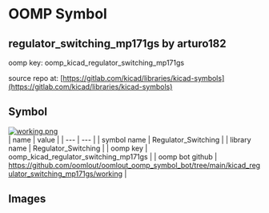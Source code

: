 # OOMP Symbol  
## regulator_switching_mp171gs  by arturo182  
  
oomp key: oomp_kicad_regulator_switching_mp171gs  
  
source repo at: [https://gitlab.com/kicad/libraries/kicad-symbols](https://gitlab.com/kicad/libraries/kicad-symbols)  
## Symbol  
  
[![working.png](working_600.png)](working.png)  
| name | value | 
| --- | --- | 
| symbol name | Regulator_Switching | 
| library name | Regulator_Switching | 
| oomp key | oomp_kicad_regulator_switching_mp171gs | 
| oomp bot github | https://github.com/oomlout/oomlout_oomp_symbol_bot/tree/main/kicad_regulator_switching_mp171gs/working | 
## Images  

